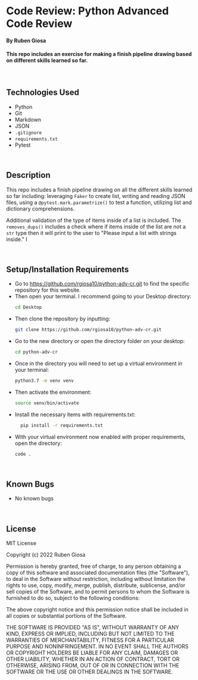 # Code Review: Python Advanced Code Review

#### By Ruben Giosa

#### This repo includes an exercise for making a finish pipeline drawing based on different skills learned so far.  

<br>

## Technologies Used

* Python
* Git
* Markdown
* JSON
* `.gitignore`
* `requirements.txt`
* Pytest

</br>

## Description
This repo includes a finish pipeline drawing on all the different skills learned so far including: leveraging `Faker` to create list, writing and reading JSON files, using a `@pytest.mark.parametrize()` to test a function, utilizing list and dictionary comprehensions.

Additional validation of the type of items inside of a list is included. The `removes_dups()` includes a check where if items inside of the list are not a `str` type then it will print to the user to "Please input a list with strings inside."  I 

<br>

## Setup/Installation Requirements

* Go to https://github.com/rgiosa10/python-adv-cr.git to find the specific repository for this website.
* Then open your terminal. I recommend going to your Desktop directory:
    ```bash
    cd Desktop
    ```
* Then clone the repository by inputting: 
  ```bash
  git clone https://github.com/rgiosa10/python-adv-cr.git
  ```
* Go to the new directory or open the directory folder on your desktop:
  ```bash
  cd python-adv-cr
  ```
* Once in the directory you will need to set up a virtual environment in your terminal:
  ```bash
  python3.7 -m venv venv
  ```
* Then activate the environment:
  ```bash
  source venv/bin/activate
  ```
* Install the necessary items with requirements.txt:
  ```bash
    pip install -r requirements.txt
  ```
* With your virtual environment now enabled with proper requirements, open the directory:
  ```bash
  code .
  ```

</br>

## Known Bugs

* No known bugs

<br>

## License

MIT License

Copyright (c) 2022 Ruben Giosa

Permission is hereby granted, free of charge, to any person obtaining a copy of this software and associated documentation files (the "Software"), to deal in the Software without restriction, including without limitation the rights to use, copy, modify, merge, publish, distribute, sublicense, and/or sell copies of the Software, and to permit persons to whom the Software is furnished to do so, subject to the following conditions:

The above copyright notice and this permission notice shall be included in all copies or substantial portions of the Software.

THE SOFTWARE IS PROVIDED "AS IS", WITHOUT WARRANTY OF ANY KIND, EXPRESS OR IMPLIED, INCLUDING BUT NOT LIMITED TO THE WARRANTIES OF MERCHANTABILITY, FITNESS FOR A PARTICULAR PURPOSE AND NONINFRINGEMENT. IN NO EVENT SHALL THE AUTHORS OR COPYRIGHT HOLDERS BE LIABLE FOR ANY CLAIM, DAMAGES OR OTHER LIABILITY, WHETHER IN AN ACTION OF CONTRACT, TORT OR OTHERWISE, ARISING FROM, OUT OF OR IN CONNECTION WITH THE SOFTWARE OR THE USE OR OTHER DEALINGS IN THE SOFTWARE.

</br>